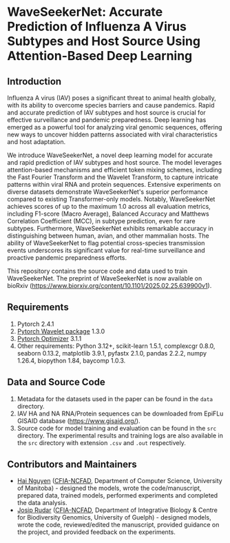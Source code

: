 # WaveSeekerNet: Accurate Prediction of Influenza A Virus Subtypes and Host Source Using Attention-Based Deep Learning


## Introduction

Influenza A virus (IAV) poses a significant threat to animal health globally, with its ability to overcome species barriers and cause pandemics. Rapid and accurate prediction of IAV subtypes and host source is crucial for effective surveillance and pandemic preparedness. Deep learning has emerged as a powerful tool for analyzing viral genomic sequences, offering new ways to uncover hidden patterns associated with viral characteristics and host adaptation.

We introduce WaveSeekerNet, a novel deep learning model for accurate and rapid prediction of IAV subtypes and host source. The model leverages attention-based mechanisms and efficient token mixing schemes, including the Fast Fourier Transform and the Wavelet Transform, to capture intricate patterns within viral RNA and protein sequences. Extensive experiments on diverse datasets demonstrate WaveSeekerNet's superior performance compared to existing Transformer-only models. Notably, WaveSeekerNet achieves scores of up to the maximum 1.0 across all evaluation metrics, including F1-score (Macro Average), Balanced Accuracy and Matthews Correlation Coefficient (MCC), in subtype prediction, even for rare subtypes. Furthermore, WaveSeekerNet exhibits remarkable accuracy in distinguishing between human, avian, and other mammalian hosts. The ability of WaveSeekerNet to flag potential cross-species transmission events underscores its significant value for real-time surveillance and proactive pandemic preparedness efforts.

This repository contains the source code and data used to train WaveSeekerNet. The preprint of WaveSeekerNet is now available on bioRxiv (https://www.biorxiv.org/content/10.1101/2025.02.25.639900v1).
## Requirements

1. Pytorch 2.4.1
2. [Pytorch Wavelet package] 1.3.0
3. [Pytorch Optimizer] 3.1.1
4. Other requirements: Python 3.12+, scikit-learn 1.5.1, complexcgr 0.8.0, seaborn 0.13.2, matplotlib 3.9.1, pyfastx 2.1.0, pandas 2.2.2, numpy 1.26.4, biopython 1.84, baycomp 1.0.3.


## Data and Source Code

1. Metadata for the datasets used in the paper can be found in the `data` directory.
2. IAV HA and NA RNA/Protein sequences can be downloaded from EpiFLu GISAID database (https://www.gisaid.org/).
3. Source code for model training and evaluation can be found in the `src` directory. The experimental results and training logs are also available in the `src` directory with extension `.csv` and `.out` respectively.

## Contributors and Maintainers

* [Hai Nguyen](https://github.com/nhhaidee) ([CFIA-NCFAD](https://github.com/CFIA-NCFAD), Department of Computer Science, University of Manitoba) - designed the models, wrote the code/manuscript, prepared data, trained models, performed experiments and completed the data analysis.
* [Josip Rudar](https://github.com/jrudar) ([CFIA-NCFAD](https://github.com/CFIA-NCFAD), Department of Integrative Biology & Centre for Biodiversity Genomics, University of Guelph) - designed models, wrote the code, reviewed/edited the manuscript, provided guidance on the project, and provided feedback on the experiments.


[Pytorch Wavelet package]: https://github.com/fbcotter/pytorch_wavelets
[Pytorch Optimizer]:https://github.com/kozistr/pytorch_optimizer